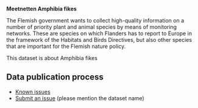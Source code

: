 **Meetnetten Amphibia fikes**

The Flemish government wants to collect high-quality information on a number of priority plant and animal species by means of monitoring networks. These are species on which Flanders has to report to Europe in the framework of the Habitats and Birds Directives, but also other species that are important for the Flemish nature policy.

This dataset is about Amphibia fikes
## Data publication process

* [Known issues](https://github.com/inbo/soortenmeetnetten-events/labels/meetnetten-31-amfibieën-fuiken-occurrences/)
* [Submit an issue](https://github.com/inbo/soortenmeetnetten-events/issues/new) (please mention the dataset name)